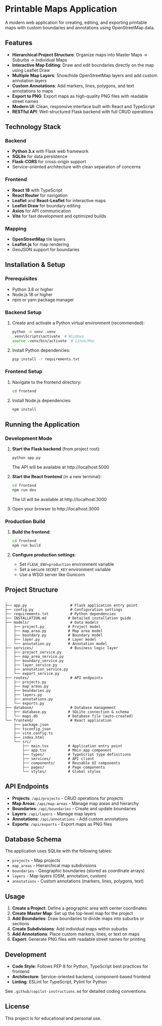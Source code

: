 # Printable Maps Application

A modern web application for creating, editing, and exporting printable maps with custom boundaries and annotations using OpenStreetMap data.

## Features

- **Hierarchical Project Structure**: Organize maps into Master Maps → Suburbs → Individual Maps
- **Interactive Map Editing**: Draw and edit boundaries directly on the map using Leaflet Draw
- **Multiple Map Layers**: Show/hide OpenStreetMap layers and add custom annotation layers
- **Custom Annotations**: Add markers, lines, polygons, and text annotations to maps
- **Export to PNG**: Export maps as high-quality PNG files with readable street names
- **Modern UI**: Clean, responsive interface built with React and TypeScript
- **RESTful API**: Well-structured Flask backend with full CRUD operations

## Technology Stack

### Backend
- **Python 3.x** with Flask web framework
- **SQLite** for data persistence
- **Flask-CORS** for cross-origin support
- Service-oriented architecture with clean separation of concerns

### Frontend
- **React 18** with TypeScript
- **React Router** for navigation
- **Leaflet** and **React-Leaflet** for interactive maps
- **Leaflet Draw** for boundary editing
- **Axios** for API communication
- **Vite** for fast development and optimized builds

### Mapping
- **OpenStreetMap** tile layers
- **Leaflet.js** for map rendering
- GeoJSON support for boundaries

## Installation & Setup

### Prerequisites
- Python 3.8 or higher
- Node.js 18 or higher
- npm or yarn package manager

### Backend Setup

1. Create and activate a Python virtual environment (recommended):
   ```bash
   python -m venv .venv
   .venv\Scripts\activate  # Windows
   source .venv/bin/activate  # Linux/Mac
   ```

2. Install Python dependencies:
   ```bash
   pip install -r requirements.txt
   ```

### Frontend Setup

1. Navigate to the frontend directory:
   ```bash
   cd frontend
   ```

2. Install Node.js dependencies:
   ```bash
   npm install
   ```

## Running the Application

### Development Mode

1. **Start the Flask backend** (from project root):
   ```bash
   python app.py
   ```
   The API will be available at http://localhost:5000

2. **Start the React frontend** (in a new terminal):
   ```bash
   cd frontend
   npm run dev
   ```
   The UI will be available at http://localhost:3000

3. Open your browser to http://localhost:3000

### Production Build

1. **Build the frontend**:
   ```bash
   cd frontend
   npm run build
   ```

2. **Configure production settings**:
   - Set `FLASK_ENV=production` environment variable
   - Set a secure `SECRET_KEY` environment variable
   - Use a WSGI server like Gunicorn

## Project Structure

```
.
├── app.py                    # Flask application entry point
├── config.py                 # Configuration settings
├── requirements.txt          # Python dependencies
├── INSTALLATION.md          # Detailed installation guide
├── models/                   # Data models
│   ├── project.py           # Project model
│   ├── map_area.py          # Map area model
│   ├── boundary.py          # Boundary model
│   ├── layer.py             # Layer model
│   └── annotation.py        # Annotation model
├── services/                 # Business logic layer
│   ├── project_service.py
│   ├── map_area_service.py
│   ├── boundary_service.py
│   ├── layer_service.py
│   ├── annotation_service.py
│   └── export_service.py
├── routes/                   # API endpoints
│   ├── projects.py
│   ├── map_areas.py
│   ├── boundaries.py
│   ├── layers.py
│   ├── annotations.py
│   └── exports.py
├── database/                 # Database management
│   ├── database.py          # SQLite connection & schema
│   └── maps.db              # Database file (auto-created)
└── frontend/                 # React application
    ├── package.json
    ├── tsconfig.json
    ├── vite.config.ts
    ├── index.html
    └── src/
        ├── main.tsx         # Application entry point
        ├── app.tsx          # Main app component
        ├── types/           # TypeScript type definitions
        ├── services/        # API client
        ├── components/      # Reusable UI components
        ├── pages/           # Page components
        └── styles/          # Global styles
```

## API Endpoints

- **Projects**: `/api/projects` - CRUD operations for projects
- **Map Areas**: `/api/map-areas` - Manage map areas and hierarchy
- **Boundaries**: `/api/boundaries` - Create and update boundaries
- **Layers**: `/api/layers` - Manage map layers
- **Annotations**: `/api/annotations` - Add custom annotations
- **Exports**: `/api/exports` - Export maps as PNG files

## Database Schema

The application uses SQLite with the following tables:
- `projects` - Map projects
- `map_areas` - Hierarchical map subdivisions
- `boundaries` - Geographic boundaries (stored as coordinate arrays)
- `layers` - Map layers (OSM, annotation, custom)
- `annotations` - Custom annotations (markers, lines, polygons, text)

## Usage

1. **Create a Project**: Define a geographic area with center coordinates
2. **Create Master Map**: Set up the top-level map for the project
3. **Add Boundaries**: Draw boundaries to divide maps into suburbs or sections
4. **Create Subdivisions**: Add individual maps within suburbs
5. **Add Annotations**: Place custom markers, lines, or text on maps
6. **Export**: Generate PNG files with readable street names for printing

## Development

- **Code Style**: Follows PEP 8 for Python, TypeScript best practices for frontend
- **Architecture**: Service-oriented backend, component-based frontend
- **Linting**: ESLint for TypeScript, Pylint for Python

See `.github/copilot-instructions.md` for detailed coding conventions.

## License

This project is for educational and personal use.

